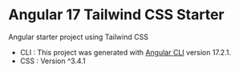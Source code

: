 # Angular 17 Tailwind CSS Starter
 Angular starter project using Tailwind CSS
- CLI : This project was generated with [Angular CLI](https://github.com/angular/angular-cli) version 17.2.1.
- CSS : Version ^3.4.1

 

